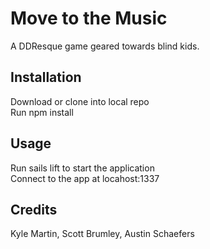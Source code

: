 # Move to the Music
A DDResque game geared towards blind kids.
## Installation
Download or clone into local repo <br />
Run npm install
## Usage
Run sails lift to start the application <br />
Connect to the app at locahost:1337
## Credits
Kyle Martin, Scott Brumley, Austin Schaefers
